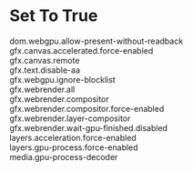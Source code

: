 # Set To True
dom.webgpu.allow-present-without-readback\
gfx.canvas.accelerated.force-enabled\
gfx.canvas.remote\
gfx.text.disable-aa\
gfx.webgpu.ignore-blocklist\
gfx.webrender.all\
gfx.webrender.compositor\
gfx.webrender.compositor.force-enabled\
gfx.webrender.layer-compositor\
gfx.webrender.wait-gpu-finished.disabled\
layers.acceleration.force-enabled\
layers.gpu-process.force-enabled\
media.gpu-process-decoder
